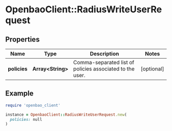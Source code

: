 # OpenbaoClient::RadiusWriteUserRequest

## Properties

| Name | Type | Description | Notes |
| ---- | ---- | ----------- | ----- |
| **policies** | **Array&lt;String&gt;** | Comma-separated list of policies associated to the user. | [optional] |

## Example

```ruby
require 'openbao_client'

instance = OpenbaoClient::RadiusWriteUserRequest.new(
  policies: null
)
```

